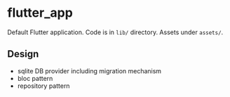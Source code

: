 # flutter_app

Default Flutter application. Code is in `lib/` directory. Assets under `assets/`.

## Design

- sqlite DB provider including migration mechanism
- bloc pattern
- repository pattern
